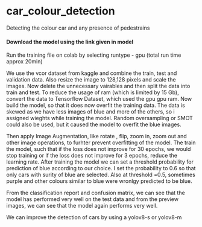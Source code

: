 # car_colour_detection
Detecting the colour car and any presence of pedestrains  

#### Download the model using the link given in model
Run the training file on colab by selecting runtype - gpu (total run time approx 20min)

We use the vcor dataset from kaggle and combine the train, test and validation data. Also resize the image to 128,128 pixels and scale the images. 
Now delete the unnecessary vairables and then split the data into train and test. To reduce the usage of ram (which is limited by 15 Gb), convert the data to Tensorflow Dataset, which used the gpu gpu ram.
Now build the model, so that it does now overfit the training data. The data is skewed as we have less images of blue and more of the others, so i assigned wieghts while training the model. Random oversampling or SMOT could also be used, but it caused the model to overfit the blue images. 

Then apply Image Augmentation, like rotate , flip, zoom in, zoom out and other image operations, to furhter prevent overfitting of the model. The train the model, such that if the loss does not improve for 30 epochs, we would stop training or if the loss does not improve for 3 epochs, reduce the learning rate. After training the model we can set a threshold probability for prediction of blue according to our choice. I set the probability  to 0.6 so that only cars with surity of blue are selected. Also at threshold =0.5, sometimes purple and other colours similar to blue were wronlgy predicted to be blue.

From the classification report and confusion matrix, we can see that the model has performed very well on the test data and from the preview images, we can see that the model again performs very well.

We can improve the detection of cars by using a yolov8-s or yolov8-m
